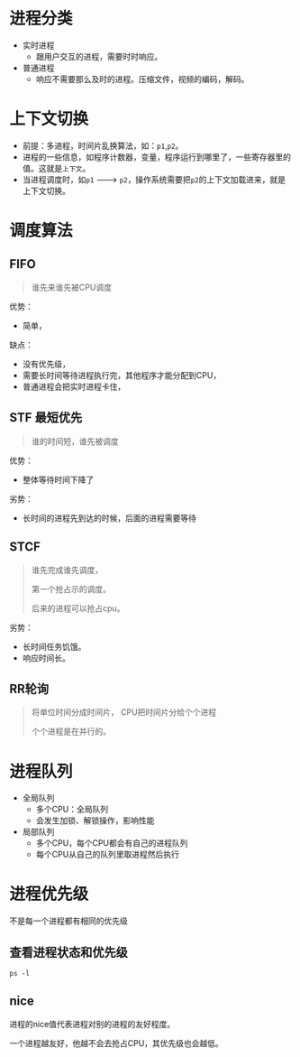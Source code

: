 # 进程分类

* 实时进程
  * 跟用户交互的进程，需要时时响应。
* 普通进程
  * 响应不需要那么及时的进程。压缩文件，视频的编码，解码。



# 上下文切换

* 前提：多进程，时间片乱换算法，如：`p1`,`p2`。
* 进程的一些信息，如程序计数器，变量，程序运行到哪里了，一些寄存器里的值。这就是`上下文`。
* 当进程调度时，如`p1` ---> `p2`，操作系统需要把`p2`的上下文加载进来，就是上下文切换。



# 调度算法



## FIFO

> 谁先来谁先被CPU调度

优势：

* 简单，

缺点：

* 没有优先级，
* 需要长时间等待进程执行完，其他程序才能分配到CPU，
* 普通进程会把实时进程卡住，



## STF 最短优先

> 谁的时间短，谁先被调度

优势：

* 整体等待时间下降了

劣势：

* 长时间的进程先到达的时候，后面的进程需要等待



## STCF

> 谁先完成谁先调度，
>
> 第一个抢占示的调度。
>
> 后来的进程可以抢占cpu。

劣势：

* 长时间任务饥饿。
* 响应时间长。



## RR轮询

> 将单位时间分成时间片， CPU把时间片分给个个进程
>
> 个个进程是在并行的。





# 进程队列

* 全局队列
  * 多个CPU：全局队列
  * 会发生加锁、解锁操作，影响性能
* 局部队列
  * 多个CPU，每个CPU都会有自己的进程队列
  * 每个CPU从自己的队列里取进程然后执行



# 进程优先级

不是每一个进程都有相同的优先级

## 查看进程状态和优先级

```
ps -l
```



## nice

进程的nice值代表进程对别的进程的友好程度。

一个进程越友好，他越不会去抢占CPU，其优先级也会越低。

